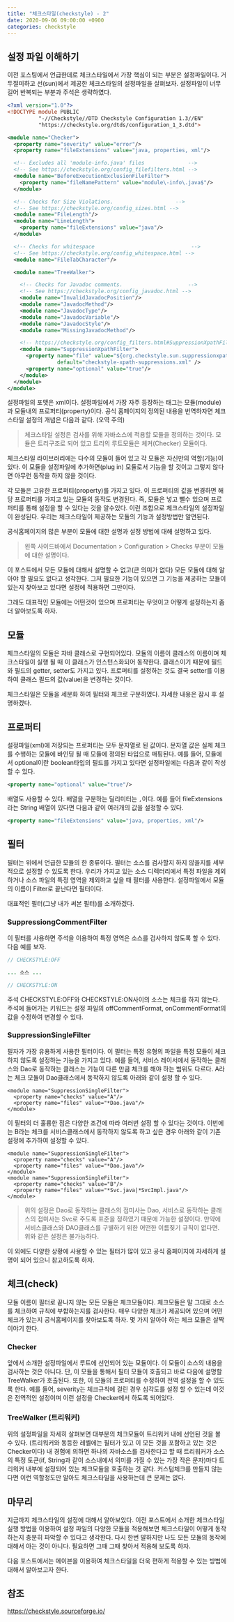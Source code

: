 ```yaml
---
title: "체크스타일(checkstyle) - 2"
date: 2020-09-06 09:00:00 +0900
categories: checkstyle
---
```


## 설정 파일 이해하기

이전 포스팅에서 언급한데로 체크스타일에서 가장 핵심이 되는 부분은 설정파일이다. 거두절미하고 선(sun)에서 제공한 체크스타일의 설정파일을 살펴보자. 설정파일이 너무 길어 반복되는 부분과 주석은 생략하였다.

```xml
<?xml version="1.0"?>
<!DOCTYPE module PUBLIC
          "-//Checkstyle//DTD Checkstyle Configuration 1.3//EN"
          "https://checkstyle.org/dtds/configuration_1_3.dtd">

<module name="Checker">
  <property name="severity" value="error"/>
  <property name="fileExtensions" value="java, properties, xml"/>

  <!-- Excludes all 'module-info.java' files              -->
  <!-- See https://checkstyle.org/config_filefilters.html -->
  <module name="BeforeExecutionExclusionFileFilter">
    <property name="fileNamePattern" value="module\-info\.java$"/>
  </module>

  <!-- Checks for Size Violations.                    -->
  <!-- See https://checkstyle.org/config_sizes.html -->
  <module name="FileLength"/>
  <module name="LineLength">
    <property name="fileExtensions" value="java"/>
  </module>

  <!-- Checks for whitespace                               -->
  <!-- See https://checkstyle.org/config_whitespace.html -->
  <module name="FileTabCharacter"/>

  <module name="TreeWalker">

    <!-- Checks for Javadoc comments.                     -->
    <!-- See https://checkstyle.org/config_javadoc.html -->
    <module name="InvalidJavadocPosition"/>
    <module name="JavadocMethod"/>
    <module name="JavadocType"/>
    <module name="JavadocVariable"/>
    <module name="JavadocStyle"/>
    <module name="MissingJavadocMethod"/>

    <!-- https://checkstyle.org/config_filters.html#SuppressionXpathFilter -->
    <module name="SuppressionXpathFilter">
      <property name="file" value="${org.checkstyle.sun.suppressionxpathfilter.config}"
                default="checkstyle-xpath-suppressions.xml" />
      <property name="optional" value="true"/>
    </module>
  </module>
</module>
```

설정파일의 포맷은 xml이다. 설정파일에서 가장 자주 등장하는 태그는 모듈(module)과 모듈내의 프로퍼티(property)이다. 공식 홈페이지의 정의된 내용을 번역하자면 체크스타일 설정의 개념은 다음과 같다. (오역 주의)

> 체크스타일 설정은 검사를 위해 자바소스에 적용할 모듈을 정의하는 것이다. 모듈은 트리구조로 되어 있고 트리의 루트모듈은 체커(Checker) 모듈이다.

체크스타일 라이브러리에는 다수의 모듈이 들어 있고 각 모듈은 자신만의 역할(기능)이 있다. 이 모듈을 설정파일에 추가하면(plug in) 모듈로서 기능을 할 것이고 그렇지 않다면 아무런 동작을 하지 않을 것이다. 

각 모듈은 고유한 프로퍼티(property)를 가지고 있다. 이 프로퍼티의 값을 변경하면 해당 프로퍼티를 가지고 있는 모듈의 동작도 변경된다. 
즉, 모듈은 넣고 뺄수 있으며 프로퍼티를 통해 설정을 할 수 있다는 것을 알수있다. 이런 조합으로 체크스타일의 설정파일이 완성된다. 우리는 체크스타일이 제공하는 모듈의 기능과 설정방법만 알면된다. 

공식홈페이지의 많은 부분이 모듈에 대한 설명과 설정 방법에 대해 설명하고 있다. 

> 왼쪽 사이드바에서 Documentation > Configuration > Checks 부분이 모듈에 대한 설명이다.

이 포스트에서 모든 모듈에 대해서 설명할 수 없고(큰 의미가 없다) 모든 모듈에 대해 알아야 할 필요도 없다고 생각한다. 그저 필요한 기능이 있으면 그 기능을 제공하는 모듈이 있는지 찾아보고 있다면 설정에 적용하면 그만이다. 

그래도 대표적인 모듈에는 어떤것이 있으며 프로퍼티는 무엇이고 어떻게 설정하는지 좀 더 알아보도록 하자.

## 모듈

체크스타일의 모듈은 자바 클래스로 구현되어있다. 모듈의 이름이 클래스의 이름이며 체크스타일이 실행 될 때 이 클래스가 인스턴스화되어 동작한다. 클래스이기 때문에 필드와 필드의 getter, setter도 가지고 있다. 프로퍼티를 설정하는 것도 결국 setter를 이용하여 클래스 필드의 값(value)을 변경하는 것이다. 

체크스타일은 모듈을 세분화 하여 필터와 체크로 구분하였다. 자세한 내용은 잠시 후 설명하겠다.

## 프로퍼티

설정파일(xml)에 저장되는 프로퍼티는 모두 문자열로 된 값이다. 문자열 값은 실제 체크를 수행하는 모듈에 바인딩 될 때 모듈에 정의된 타입으로 매핑된다. 예를 들어, 모듈에서  optional이란 boolean타입의 필드를 가지고 있다면 설정파일에는 다음과 같이 작성할 수 있다. 

```xml
<property name="optional" value="true"/>
```

배열도 사용할 수 있다. 배열을 구분하는 딜리미터는 `,`이다. 예를 들어 fileExtensions라는 String 배열이 있다면 다음과 같이 여러개의 값을 설정할 수 있다. 

```xml
<property name="fileExtensions" value="java, properties, xml"/>
```

## 필터

필터는 위에서 언급한 모듈의 한 종류이다. 필터는 소스를 검사할지 하지 않을지를 세부적으로 설정할 수 있도록 한다. 우리가 가지고 있는 소스 디렉터리에서 특정 파일을 제외하거나 소스 파일의 특정 영역을 제외하고 싶을 때 필터를 사용한다. 설정파일에서 모듈의 이름이 Filter로 끝난다면 필터이다.

대표적인 필터(그냥 내가 써본 필터)를 소개하겠다.

### SuppressiongCommentFilter

이 필터를 사용하면 주석을 이용하여 특정 영역은 소스를 검사하지 않도록 할 수 있다. 다음 예를 보자. 

```java
// CHECKSTYLE:OFF

... 소스 ...

// CHECKSTYLE:ON
```

주석 CHECKSTYLE:OFF와 CHECKSTYLE:ON사이의 소스는 체크를 하지 않는다. 주석에 들어가는 키워드는 설정 파일의 offCommentFormat, onCommentFormat의 값을 수정하여 변경할 수 있다.

### SuppressionSingleFilter

필자가 가장 유용하게 사용한 필터이다. 이 필터는 특정 유형의 파일을 특정 모듈이 체크하지 않도록 설정하는 기능을 가지고 있다. 예를 들어, 서비스 레이서에서 동작하는 클래스와 Dao로 동작하는 클래스는 기능이 다른 만큼 체크를 해야 하는 범위도 다르다. A라는 체크 모듈이 Dao클래스에서 동작하지 않도록 아래와 같이 설정 할 수 있다.

```
<module name="SuppressionSingleFilter">
  <property name="checks" value="A"/>
  <property name="files" value="*Dao.java"/>
</module>
```

이 필터의 더 훌륭한 점은 다양한 조건에 따라 여러번 설정 할 수 있다는 것이다. 이번에는 B라는 체크를 서비스클래스에서 동작하지 않도록 하고 싶은 경우 아래와 같이 기존 설정에 추가하여 설정할 수 있다.

```
<module name="SuppressionSingleFilter">
  <property name="checks" value="A"/>
  <property name="files" value="*Dao.java"/>
</module>
<module name="SuppressionSingleFilter">
  <property name="checks" value="B"/>
  <property name="files" value="*Svc.java|*SvcImpl.java"/>
</module>
```

> 위의 설정은 Dao로 동작하는 클래스의 접미사는 Dao, 서비스로 동작하는 클래스의 접미사는 Svc로 주도록 표준을 정하였기 때문에 가능한 설정이다. 만약에 서비스클래스와 DAO클래스를 구별하기 위한 어떤한 이름짖기 규칙이 없다면. 위와 같은 설정은 불가능하다.

이 외에도 다양한 상황에 사용할 수 있는 필터가 많이 있고 공식 홈페이지에 자세하게 설명이 되어 있으니 참고하도록 하자.

## 체크(check)

모듈 이름이 필터로 끝나지 않는 모든 모듈은 체크모듈이다. 체크모듈은 말 그대로 소스를 체크하여 규칙에 부합하는지를 검사한다. 매우 다양한 체크가 제공되어 있으며 어떤 체크가 있는지 공식홈페이지를 찾아보도록 하자. 몇 가지 알아야 하는 체크 모듈은 살짝 이야기 한다. 

### Checker

앞에서 소개한 설정파일에서 루트에 선언되어 있는 모듈이다. 이 모듈이 소스의 내용을 검사하는 것은 아니다. 단, 이 모듈을 통해서 필터 모듈이 호출되고 바로 다음에 설명할 TreeWalker가 호출된다. 또한, 이 모듈의 프로퍼티를 수정하여 전역 설정을 할 수 있도록 한다. 예를 들어, severity는 체크규칙에 걸린 경우 심각도를 설정 할 수 있는데 이것은 전역적인 설정이며 이런 설정을 Checker에서 하도록 되어있다. 

### TreeWalker (트리워커)

위의 설정파일을 자세히 살펴보면 대부분의 체크모듈이 트리워커 내에 선언된 것을 볼 수 있다. (트리워커와 동등한 레벨에는 필터가 있고 이 모든 것을 포함하고 있는 것은 Checker이다) 내 경험에 의하면 하나의 자바소스를 검사한다고 할 때 트리워커가 소스의 특정 토큰(if, String과 같이 소스내에서 의미를 가질 수 있는 가장 작은 문자)마다 트리워커 내부에 설정되어 있는 체크모듈을 호출하는 것 같다. 커스텀체크를 만들지 않는다면 이런 역할정도만 알아도 체크스타일을 사용하는데 큰 문제는 없다.

## 마무리

지금까지 체크스타일의 설정에 대해서 알아보았다. 이전 포스트에서 소개한 체크스타일 실행 방법을 이용하여 설정 파일의 다양한 모듈을 적용해보면 체크스타일이 어떻게 동작하는지 충분히 파악할 수 있다고 생각한다. 다시 한번 말하지만 나도 모든 모듈의 동작에 대해서 아는 것이 아니다. 필요하면 그때 그때 찾아서 적용해 보도록 하자. 

다음 포스트에서는 메이븐을 이용하여 체크스타일을 더욱 편하게 적용할 수 있는 방법에 대해서 알아보고자 한다.


## 참조

https://checkstyle.sourceforge.io/